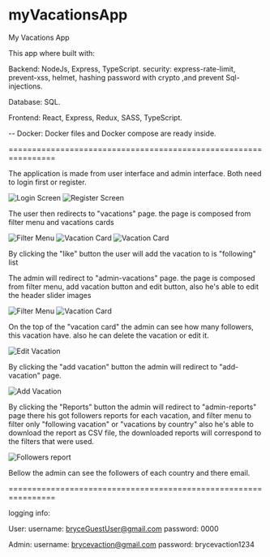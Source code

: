 # myVacationsApp

My Vacations App

This app where built with:

Backend: NodeJs, Express, TypeScript.
security: express-rate-limit, prevent-xss, helmet, hashing password with crypto ,and prevent Sql-injections.

Database: SQL.

Frontend: React, Express, Redux, SASS, TypeScript.

-- Docker: Docker files and Docker compose are ready inside.

================================================================

The application is made from user interface and admin interface.
Both need to login first or register.

![Login Screen]("/screenshots/login.png")
![Register Screen]("/screenshots/register.png")

The user then redirects to "vacations" page.
the page is composed from filter menu and vacations cards

![Filter Menu]("/screenshots/userFilter.png")
![Vacation Card]("/screenshots/userVacationCard.png")
![Vacation Card]("/screenshots/userVacationCardOpen.png")

By clicking the "like" button the user will add the vacation to is "following" list

The admin will redirect to "admin-vacations" page.
the page is composed from filter menu, add vacation button and edit button, also he's able to edit the header slider images

![Filter Menu]("/screenshots/adminFilter.png")
![Vacation Card]("/screenshots/adminAddVacation.png")

On the top of the "vacation card" the admin can see how many followers, this vacation have.
also he can delete the vacation or edit it.

![Edit Vacation]("/screenshots/adminVacationEdit.png")

By clicking the "add vacation" button the admin will redirect to "add-vacation" page.

![Add Vacation]("/screenshots/adminAddVacation.png")

By clicking the "Reports" button the admin will redirect to "admin-reports" page
there his got followers reports for each vacation, and filter menu to filter only "following vacation" or "vacations by country"
also he's able to download the report as CSV file, the downloaded reports will correspond to the filters that were used.

![Followers report]("/screenshots/adminVacationFollowers.png")

Bellow the admin can see the followers of each country and there email.

================================================================

logging info:

User:
username: bryceGuestUser@gmail.com
password: 0000

Admin:
username: brycevaction@gmail.com
password: brycevaction1234
